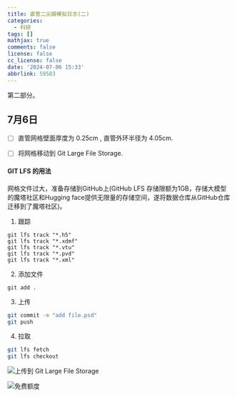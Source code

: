```yaml
---
title: 直管二尖瓣模拟日志(二)
categories:
  - 科研
tags: []
mathjax: true
comments: false
license: false
cc_license: false
date: '2024-07-06 15:33'
abbrlink: 59583
---
```


第二部分。

<!--more-->

## 7月6日

- [ ] 直管网格壁面厚度为 $0.25\text{cm}$ , 直管外环半径为 $4.05\text{cm}$.
- [ ] 将网格移动到 Git Large File Storage.



#### GIT LFS 的用法
网格文件过大，准备存储到GitHub上(GitHub LFS 存储限额为1GB，存储大模型的魔塔社区和Hugging face提供无限量的存储空间，遂将数据仓库从GitHub仓库迁移到了魔塔社区)。



1. 跟踪

```shell
git lfs track "*.h5"
git lfs track "*.xdmf"
git lfs track "*.vtu"
git lfs track "*.pvd"
git lfs track "*.xml"
```

2. 添加文件

```shell
git add .
```

3. 上传

```bash
git commit -m "add file.psd"
git push
```

4. 拉取

```bash
git lfs fetch
git lfs checkout
```

![上传到 Git Large File Storage](https://githubimages.pengfeima.cn/images/202407061558489.png)

![免费额度](https://githubimages.pengfeima.cn/images/202407061600054.png)
